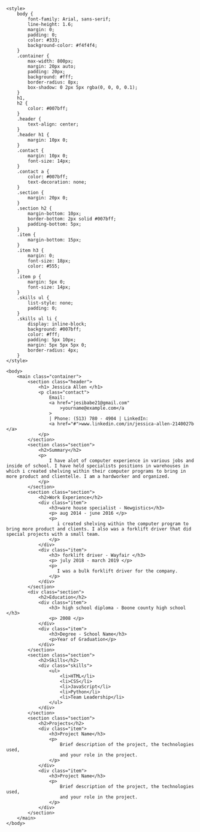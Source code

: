 <!DOCTYPE html>
<html lang="en">
    <head>
        <meta charset="UTF-8" />
        <meta name="viewport" content="width=device-width, initial-scale=1.0" />
        <title>Resume Template</title>
    </head>

    <style>
        body {
            font-family: Arial, sans-serif;
            line-height: 1.6;
            margin: 0;
            padding: 0;
            color: #333;
            background-color: #f4f4f4;
        }
        .container {
            max-width: 800px;
            margin: 20px auto;
            padding: 20px;
            background: #fff;
            border-radius: 8px;
            box-shadow: 0 2px 5px rgba(0, 0, 0, 0.1);
        }
        h1,
        h2 {
            color: #007bff;
        }
        .header {
            text-align: center;
        }
        .header h1 {
            margin: 10px 0;
        }
        .contact {
            margin: 10px 0;
            font-size: 14px;
        }
        .contact a {
            color: #007bff;
            text-decoration: none;
        }
        .section {
            margin: 20px 0;
        }
        .section h2 {
            margin-bottom: 10px;
            border-bottom: 2px solid #007bff;
            padding-bottom: 5px;
        }
        .item {
            margin-bottom: 15px;
        }
        .item h3 {
            margin: 0;
            font-size: 18px;
            color: #555;
        }
        .item p {
            margin: 5px 0;
            font-size: 14px;
        }
        .skills ul {
            list-style: none;
            padding: 0;
        }
        .skills ul li {
            display: inline-block;
            background: #007bff;
            color: #fff;
            padding: 5px 10px;
            margin: 5px 5px 5px 0;
            border-radius: 4px;
        }
    </style>

    <body>
        <main class="container">
            <section class="header">
                <h1> Jessica Allen </h1>
                <p class="contact">
                    Email:
                    <a href="jesibabe21@gmail.com"
                        >yourname@example.com</a
                    >
                    | Phone: (513) 780 - 4904 | LinkedIn:
                    <a href="#">www.linkedin.com/in/jessica-allen-2140027b </a>
                </p>
            </section>
            <section class="section">
                <h2>Summary</h2>
                <p>
                    I have alot of computer experience in various jobs and inside of school. I have held specialists positions in warehouses in which i created shelving within their computer programs to bring in more product and clientelle. I am a hardworker and organized. 
                </p>
            </section>
            <section class="section">
                <h2>Work Experience</h2>
                <div class="item">
                    <h3>ware house specialist - Newgistics</h3>
                    <p> aug 2014 - june 2016 </p>
                    <p>
                       i created shelving within the computer program to bring more product and clients. I also was a forklift driver that did special projects with a small team.
                    </p>
                </div>
                <div class="item">
                    <h3> forklift driver - Wayfair </h3>
                    <p> july 2018 - march 2019 </p>
                    <p>
                       I was a bulk forklift driver for the company.
                    </p>
                </div>
            </section>
            <div class="section">
                <h2>Education</h2>
                <div class="item">
                    <h3> high school diploma - Boone county high school </h3>
                    <p> 2008 </p>
                </div>
                <div class="item">
                    <h3>Degree - School Name</h3>
                    <p>Year of Graduation</p>
                </div>
            </section>
            <section class="section">
                <h2>Skills</h2>
                <div class="skills">
                    <ul>
                        <li>HTML</li>
                        <li>CSS</li>
                        <li>JavaScript</li>
                        <li>Python</li>
                        <li>Team Leadership</li>
                    </ul>
                </div>
            </section>
            <section class="section">
                <h2>Projects</h2>
                <div class="item">
                    <h3>Project Name</h3>
                    <p>
                        Brief description of the project, the technologies used,
                        and your role in the project.
                    </p>
                </div>
                <div class="item">
                    <h3>Project Name</h3>
                    <p>
                        Brief description of the project, the technologies used,
                        and your role in the project.
                    </p>
                </div>
            </section>
        </main>
    </body>
</html>
